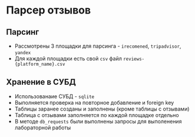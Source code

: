 # Парсер отзывов

## Парсинг 
- Рассмотрены 3 площадки для парсинга - `irecomened`, `tripadvisor`, `yandex`
- Для каждой площадки есть свой `csv` файл `reviews-{platform_name}.csv`


## Хранение в СУБД
- Использованаие СУБД -  `sqlite`
- Выполняется проверка на повторное добавление и foreign key
- Таблицы заранее созданы и заполнены (кроме таблицы с отзывами)
- Таблица с отзывами заполняется по каждой площадке отдельно
- В методе `db_requests` были выполнены запросы для выполенения лабораторной работы
